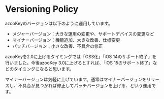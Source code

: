 # Versioning Policy

azooKeyのバージョンは以下のように運用しています。

* メジャーバージョン：大きな運用の変更や、サポートデバイスの変更など
* マイナーバージョン：機能追加、大きな改善、仕様変更
* パッチバージョン：小さな改善、不具合の修正

azooKeyを2.0に上げるタイミングでは「OSS化」「iOS 14のサポート終了」を行いました。今後azooKey 3.0に上げるとすれば、「iOS 15のサポート終了」などのタイミングになると思います。

マイナーバージョンは気軽に上げています。通常はマイナーバージョンをリリースし、不具合が見つかれば修正してパッチバージョンを上げる、という運用です。